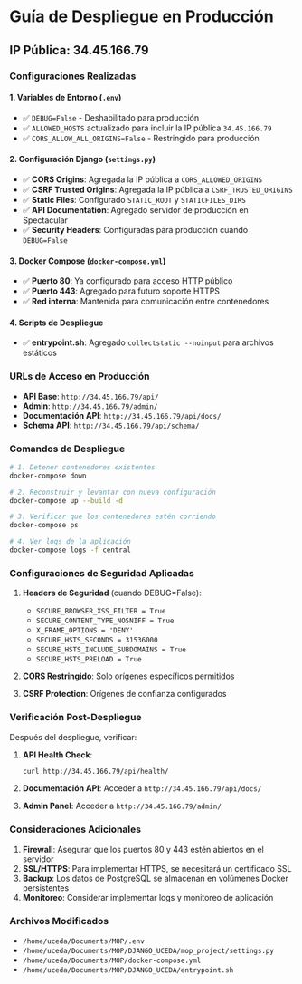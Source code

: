 # Guía de Despliegue en Producción
## IP Pública: 34.45.166.79

### Configuraciones Realizadas

#### 1. Variables de Entorno (`.env`)
- ✅ `DEBUG=False` - Deshabilitado para producción
- ✅ `ALLOWED_HOSTS` actualizado para incluir la IP pública `34.45.166.79`
- ✅ `CORS_ALLOW_ALL_ORIGINS=False` - Restringido para producción

#### 2. Configuración Django (`settings.py`)
- ✅ **CORS Origins**: Agregada la IP pública a `CORS_ALLOWED_ORIGINS`
- ✅ **CSRF Trusted Origins**: Agregada la IP pública a `CSRF_TRUSTED_ORIGINS`
- ✅ **Static Files**: Configurado `STATIC_ROOT` y `STATICFILES_DIRS`
- ✅ **API Documentation**: Agregado servidor de producción en Spectacular
- ✅ **Security Headers**: Configuradas para producción cuando `DEBUG=False`

#### 3. Docker Compose (`docker-compose.yml`)
- ✅ **Puerto 80**: Ya configurado para acceso HTTP público
- ✅ **Puerto 443**: Agregado para futuro soporte HTTPS
- ✅ **Red interna**: Mantenida para comunicación entre contenedores

#### 4. Scripts de Despliegue
- ✅ **entrypoint.sh**: Agregado `collectstatic --noinput` para archivos estáticos

### URLs de Acceso en Producción

- **API Base**: `http://34.45.166.79/api/`
- **Admin**: `http://34.45.166.79/admin/`
- **Documentación API**: `http://34.45.166.79/api/docs/`
- **Schema API**: `http://34.45.166.79/api/schema/`

### Comandos de Despliegue

```bash
# 1. Detener contenedores existentes
docker-compose down

# 2. Reconstruir y levantar con nueva configuración
docker-compose up --build -d

# 3. Verificar que los contenedores estén corriendo
docker-compose ps

# 4. Ver logs de la aplicación
docker-compose logs -f central
```

### Configuraciones de Seguridad Aplicadas

1. **Headers de Seguridad** (cuando DEBUG=False):
   - `SECURE_BROWSER_XSS_FILTER = True`
   - `SECURE_CONTENT_TYPE_NOSNIFF = True`
   - `X_FRAME_OPTIONS = 'DENY'`
   - `SECURE_HSTS_SECONDS = 31536000`
   - `SECURE_HSTS_INCLUDE_SUBDOMAINS = True`
   - `SECURE_HSTS_PRELOAD = True`

2. **CORS Restringido**: Solo orígenes específicos permitidos
3. **CSRF Protection**: Orígenes de confianza configurados

### Verificación Post-Despliegue

Después del despliegue, verificar:

1. **API Health Check**:
   ```bash
   curl http://34.45.166.79/api/health/
   ```

2. **Documentación API**:
   Acceder a `http://34.45.166.79/api/docs/`

3. **Admin Panel**:
   Acceder a `http://34.45.166.79/admin/`

### Consideraciones Adicionales

1. **Firewall**: Asegurar que los puertos 80 y 443 estén abiertos en el servidor
2. **SSL/HTTPS**: Para implementar HTTPS, se necesitará un certificado SSL
3. **Backup**: Los datos de PostgreSQL se almacenan en volúmenes Docker persistentes
4. **Monitoreo**: Considerar implementar logs y monitoreo de aplicación

### Archivos Modificados

- `/home/uceda/Documents/MOP/.env`
- `/home/uceda/Documents/MOP/DJANGO_UCEDA/mop_project/settings.py`
- `/home/uceda/Documents/MOP/docker-compose.yml`
- `/home/uceda/Documents/MOP/DJANGO_UCEDA/entrypoint.sh`